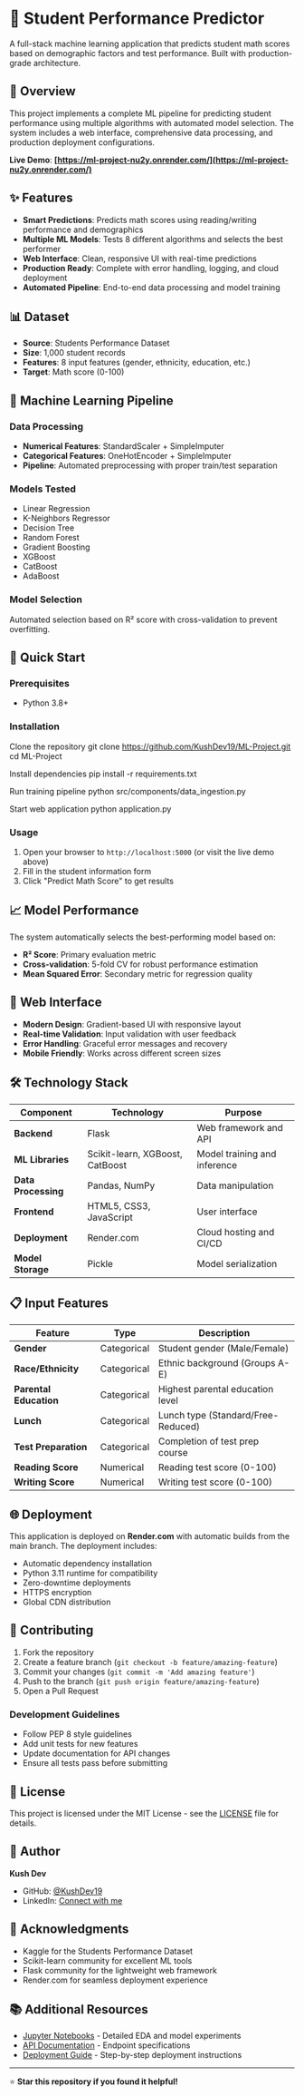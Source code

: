 # 🎯 Student Performance Predictor

A full-stack machine learning application that predicts student math scores based on demographic factors and test performance. Built with production-grade architecture.

## 🚀 Overview

This project implements a complete ML pipeline for predicting student performance using multiple algorithms with automated model selection. The system includes a web interface, comprehensive data processing, and production deployment configurations.

**Live Demo**: **[https://ml-project-nu2y.onrender.com/](https://ml-project-nu2y.onrender.com/)**

## ✨ Features

- **Smart Predictions**: Predicts math scores using reading/writing performance and demographics
- **Multiple ML Models**: Tests 8 different algorithms and selects the best performer
- **Web Interface**: Clean, responsive UI with real-time predictions
- **Production Ready**: Complete with error handling, logging, and cloud deployment
- **Automated Pipeline**: End-to-end data processing and model training

## 📊 Dataset

- **Source**: Students Performance Dataset
- **Size**: 1,000 student records
- **Features**: 8 input features (gender, ethnicity, education, etc.)
- **Target**: Math score (0-100)

## 🤖 Machine Learning Pipeline

### Data Processing
- **Numerical Features**: StandardScaler + SimpleImputer
- **Categorical Features**: OneHotEncoder + SimpleImputer
- **Pipeline**: Automated preprocessing with proper train/test separation

### Models Tested
- Linear Regression
- K-Neighbors Regressor
- Decision Tree
- Random Forest
- Gradient Boosting
- XGBoost
- CatBoost
- AdaBoost

### Model Selection
Automated selection based on R² score with cross-validation to prevent overfitting.

## 🚀 Quick Start

### Prerequisites
- Python 3.8+

### Installation

Clone the repository
git clone https://github.com/KushDev19/ML-Project.git
cd ML-Project

Install dependencies
pip install -r requirements.txt

Run training pipeline
python src/components/data_ingestion.py

Start web application
python application.py


### Usage
1. Open your browser to `http://localhost:5000` (or visit the live demo above)
2. Fill in the student information form
3. Click "Predict Math Score" to get results

## 📈 Model Performance

The system automatically selects the best-performing model based on:
- **R² Score**: Primary evaluation metric
- **Cross-validation**: 5-fold CV for robust performance estimation
- **Mean Squared Error**: Secondary metric for regression quality

## 🎨 Web Interface

- **Modern Design**: Gradient-based UI with responsive layout
- **Real-time Validation**: Input validation with user feedback
- **Error Handling**: Graceful error messages and recovery
- **Mobile Friendly**: Works across different screen sizes

## 🛠️ Technology Stack

| Component | Technology | Purpose |
|-----------|------------|---------|
| **Backend** | Flask | Web framework and API |
| **ML Libraries** | Scikit-learn, XGBoost, CatBoost | Model training and inference |
| **Data Processing** | Pandas, NumPy | Data manipulation |
| **Frontend** | HTML5, CSS3, JavaScript | User interface |
| **Deployment** | Render.com | Cloud hosting and CI/CD |
| **Model Storage** | Pickle | Model serialization |

## 📋 Input Features

| Feature | Type | Description |
|---------|------|-------------|
| **Gender** | Categorical | Student gender (Male/Female) |
| **Race/Ethnicity** | Categorical | Ethnic background (Groups A-E) |
| **Parental Education** | Categorical | Highest parental education level |
| **Lunch** | Categorical | Lunch type (Standard/Free-Reduced) |
| **Test Preparation** | Categorical | Completion of test prep course |
| **Reading Score** | Numerical | Reading test score (0-100) |
| **Writing Score** | Numerical | Writing test score (0-100) |

## 🌐 Deployment

This application is deployed on **Render.com** with automatic builds from the main branch. The deployment includes:
- Automatic dependency installation
- Python 3.11 runtime for compatibility
- Zero-downtime deployments
- HTTPS encryption
- Global CDN distribution

## 🤝 Contributing

1. Fork the repository
2. Create a feature branch (`git checkout -b feature/amazing-feature`)
3. Commit your changes (`git commit -m 'Add amazing feature'`)
4. Push to the branch (`git push origin feature/amazing-feature`)
5. Open a Pull Request

### Development Guidelines
- Follow PEP 8 style guidelines
- Add unit tests for new features
- Update documentation for API changes
- Ensure all tests pass before submitting

## 📝 License

This project is licensed under the MIT License - see the [LICENSE](LICENSE) file for details.

## 👤 Author

**Kush Dev**
- GitHub: [@KushDev19](https://github.com/KushDev19)
- LinkedIn: [Connect with me](https://linkedin.com/in/kushdev19)

## 🙏 Acknowledgments

- Kaggle for the Students Performance Dataset
- Scikit-learn community for excellent ML tools
- Flask community for the lightweight web framework
- Render.com for seamless deployment experience

## 📚 Additional Resources

- [Jupyter Notebooks](./notebook/) - Detailed EDA and model experiments
- [API Documentation](./docs/api.md) - Endpoint specifications
- [Deployment Guide](./docs/deployment.md) - Step-by-step deployment instructions

---

⭐ **Star this repository if you found it helpful!**

